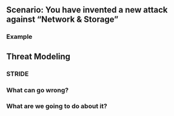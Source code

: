 ## Scenario: You have invented a new attack against “Network & Storage”

### Example

## Threat Modeling

### STRIDE

### What can go wrong?

### What are we going to do about it?